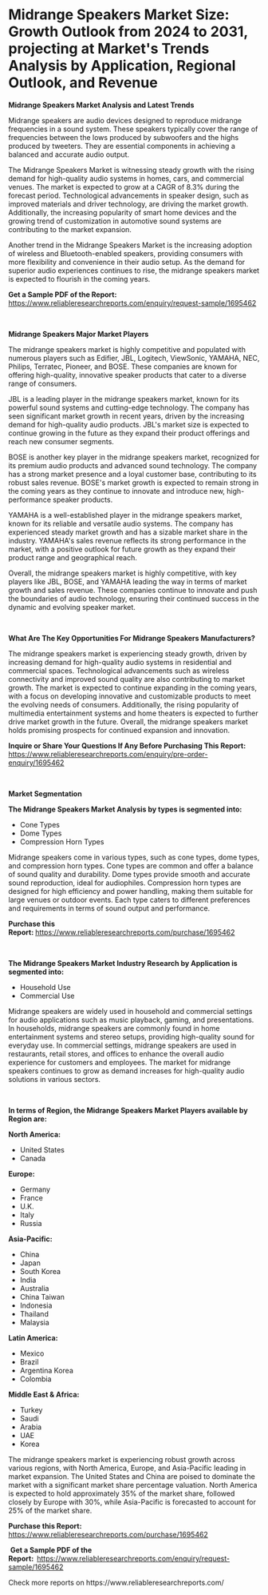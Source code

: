 <p><h1>Midrange Speakers Market Size: Growth Outlook from 2024 to 2031, projecting at Market's Trends Analysis by Application, Regional Outlook, and Revenue</h1></p><p><strong>Midrange Speakers Market Analysis and Latest Trends</strong></p>
<p><p>Midrange speakers are audio devices designed to reproduce midrange frequencies in a sound system. These speakers typically cover the range of frequencies between the lows produced by subwoofers and the highs produced by tweeters. They are essential components in achieving a balanced and accurate audio output.</p><p>The Midrange Speakers Market is witnessing steady growth with the rising demand for high-quality audio systems in homes, cars, and commercial venues. The market is expected to grow at a CAGR of 8.3% during the forecast period. Technological advancements in speaker design, such as improved materials and driver technology, are driving the market growth. Additionally, the increasing popularity of smart home devices and the growing trend of customization in automotive sound systems are contributing to the market expansion.</p><p>Another trend in the Midrange Speakers Market is the increasing adoption of wireless and Bluetooth-enabled speakers, providing consumers with more flexibility and convenience in their audio setup. As the demand for superior audio experiences continues to rise, the midrange speakers market is expected to flourish in the coming years.</p></p>
<p><strong>Get a Sample PDF of the Report:&nbsp;</strong> <a href="https://www.reliableresearchreports.com/enquiry/request-sample/1695462">https://www.reliableresearchreports.com/enquiry/request-sample/1695462</a></p>
<p>&nbsp;</p>
<p><strong>Midrange Speakers Major Market Players</strong></p>
<p><p>The midrange speakers market is highly competitive and populated with numerous players such as Edifier, JBL, Logitech, ViewSonic, YAMAHA, NEC, Philips, Terratec, Pioneer, and BOSE. These companies are known for offering high-quality, innovative speaker products that cater to a diverse range of consumers.</p><p>JBL is a leading player in the midrange speakers market, known for its powerful sound systems and cutting-edge technology. The company has seen significant market growth in recent years, driven by the increasing demand for high-quality audio products. JBL's market size is expected to continue growing in the future as they expand their product offerings and reach new consumer segments.</p><p>BOSE is another key player in the midrange speakers market, recognized for its premium audio products and advanced sound technology. The company has a strong market presence and a loyal customer base, contributing to its robust sales revenue. BOSE's market growth is expected to remain strong in the coming years as they continue to innovate and introduce new, high-performance speaker products.</p><p>YAMAHA is a well-established player in the midrange speakers market, known for its reliable and versatile audio systems. The company has experienced steady market growth and has a sizable market share in the industry. YAMAHA's sales revenue reflects its strong performance in the market, with a positive outlook for future growth as they expand their product range and geographical reach.</p><p>Overall, the midrange speakers market is highly competitive, with key players like JBL, BOSE, and YAMAHA leading the way in terms of market growth and sales revenue. These companies continue to innovate and push the boundaries of audio technology, ensuring their continued success in the dynamic and evolving speaker market.</p></p>
<p>&nbsp;</p>
<p><strong>What Are The Key Opportunities For Midrange Speakers Manufacturers?</strong></p>
<p><p>The midrange speakers market is experiencing steady growth, driven by increasing demand for high-quality audio systems in residential and commercial spaces. Technological advancements such as wireless connectivity and improved sound quality are also contributing to market growth. The market is expected to continue expanding in the coming years, with a focus on developing innovative and customizable products to meet the evolving needs of consumers. Additionally, the rising popularity of multimedia entertainment systems and home theaters is expected to further drive market growth in the future. Overall, the midrange speakers market holds promising prospects for continued expansion and innovation.</p></p>
<p><strong>Inquire or Share Your Questions If Any Before Purchasing This Report:</strong> <a href="https://www.reliableresearchreports.com/enquiry/pre-order-enquiry/1695462">https://www.reliableresearchreports.com/enquiry/pre-order-enquiry/1695462</a></p>
<p>&nbsp;</p>
<p><strong>Market Segmentation</strong></p>
<p><strong>The Midrange Speakers Market Analysis by types is segmented into:</strong></p>
<p><ul><li>Cone Types</li><li>Dome Types</li><li>Compression Horn Types</li></ul></p>
<p><p>Midrange speakers come in various types, such as cone types, dome types, and compression horn types. Cone types are common and offer a balance of sound quality and durability. Dome types provide smooth and accurate sound reproduction, ideal for audiophiles. Compression horn types are designed for high efficiency and power handling, making them suitable for large venues or outdoor events. Each type caters to different preferences and requirements in terms of sound output and performance.</p></p>
<p><strong>Purchase this Report:&nbsp;</strong><a href="https://www.reliableresearchreports.com/purchase/1695462">https://www.reliableresearchreports.com/purchase/1695462</a></p>
<p>&nbsp;</p>
<p><strong>The Midrange Speakers Market Industry Research by Application is segmented into:</strong></p>
<p><ul><li>Household Use</li><li>Commercial Use</li></ul></p>
<p><p>Midrange speakers are widely used in household and commercial settings for audio applications such as music playback, gaming, and presentations. In households, midrange speakers are commonly found in home entertainment systems and stereo setups, providing high-quality sound for everyday use. In commercial settings, midrange speakers are used in restaurants, retail stores, and offices to enhance the overall audio experience for customers and employees. The market for midrange speakers continues to grow as demand increases for high-quality audio solutions in various sectors.</p></p>
<p>&nbsp;</p>
<p><strong>In terms of Region, the Midrange Speakers Market Players available by Region are:</strong></p>
<p>
    <p> <strong> North America: </strong>
        <ul>
            <li>United States</li>
            <li>Canada</li>
        </ul>
        </p> 
    <p> <strong> Europe: </strong>
        <ul>
            <li>Germany</li>
            <li>France</li>
            <li>U.K.</li>
            <li>Italy</li>
            <li>Russia</li>
        </ul>
        </p> 
    <p> <strong> Asia-Pacific: </strong>
        <ul>
            <li>China</li>
            <li>Japan</li>
            <li>South Korea</li>
            <li>India</li>
            <li>Australia</li>
            <li>China Taiwan</li>
            <li>Indonesia</li>
            <li>Thailand</li>
            <li>Malaysia</li>
        </ul>
        </p> 
    <p> <strong> Latin America: </strong>
        <ul>
            <li>Mexico</li>
            <li>Brazil</li>
            <li>Argentina Korea</li>
            <li>Colombia</li>
        </ul>
        </p> 
    <p> <strong> Middle East & Africa: </strong>
        <ul>
            <li>Turkey</li>
            <li>Saudi</li>
            <li>Arabia</li>
            <li>UAE</li>
            <li>Korea</li>
        </ul>
    </p>
    </p>
<p><p>The midrange speakers market is experiencing robust growth across various regions, with North America, Europe, and Asia-Pacific leading in market expansion. The United States and China are poised to dominate the market with a significant market share percentage valuation. North America is expected to hold approximately 35% of the market share, followed closely by Europe with 30%, while Asia-Pacific is forecasted to account for 25% of the market share.</p></p>
<p><strong>Purchase this Report: </strong><a href="https://www.reliableresearchreports.com/purchase/1695462">https://www.reliableresearchreports.com/purchase/1695462</a></p>
<p>&nbsp;<strong>Get a Sample PDF of the Report:&nbsp;&nbsp;</strong><a href="https://www.reliableresearchreports.com/enquiry/request-sample/1695462">https://www.reliableresearchreports.com/enquiry/request-sample/1695462</a></p>
<p><strong></strong></p>
<p>Check more reports on https://www.reliableresearchreports.com/</p>